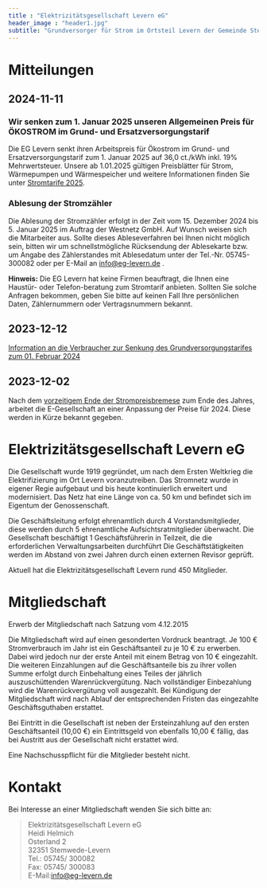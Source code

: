```yaml
---
title : "Elektrizitätsgesellschaft Levern eG"
header_image : "header1.jpg"
subtitle: "Grundversorger für Strom im Ortsteil Levern der Gemeinde Stemwede"
---
```


# Mitteilungen

## 2024-11-11

### Wir senken zum 1. Januar 2025 unseren Allgemeinen Preis für ÖKOSTROM im Grund- und Ersatzversorgungstarif

Die EG Levern senkt ihren Arbeitspreis für Ökostrom im Grund- und Ersatzversorgungstarif zum 1. Januar 2025 auf 36,0 ct./kWh inkl. 19% Mehrwertsteuer. 
Unsere ab 1.01.2025 gültigen Preisblätter für Strom, Wärmepumpen und Wärmespeicher und weitere Informationen finden Sie unter [Stromtarife 2025](/tarife/2025/).


### Ablesung der Stromzähler

Die Ablesung der Stromzähler erfolgt in der Zeit vom 15. Dezember 2024 bis 5. Januar 2025 im Auftrag der Westnetz GmbH. Auf Wunsch weisen sich die Mitarbeiter aus. 
Sollte dieses Ableseverfahren bei Ihnen nicht möglich sein, bitten wir um schnellstmögliche Rücksendung
der Ablesekarte bzw. um Angabe des Zählerstandes mit Ablesedatum unter der Tel.-Nr. 05745-300082 oder per E-Mail an info@eg-levern.de .

**Hinweis:** 
Die EG Levern hat keine Firmen beauftragt, die Ihnen eine Haustür- oder Telefon-beratung zum Stromtarif anbieten. 
Sollten Sie solche Anfragen bekommen, geben Sie bitte auf keinen Fall Ihre persönlichen Daten, Zählernummern oder Vertragsnummern bekannt.

## 2023-12-12

[Information an die Verbraucher zur Senkung des Grundversorgungstarifes zum 01. Februar 2024](/pdf/2023-12-12-Information-zur-Senkung-des-Grundversorgungstarifes.pdf)

## 2023-12-02

Nach dem [vorzeitigem Ende der Strompreisbremese](https://www.bundesregierung.de/breg-de/schwerpunkte/entlastung-fuer-deutschland/strompreisbremse-2125002) zum Ende des Jahres, arbeitet die E-Gesellschaft an einer Anpassung der Preise für 2024.
Diese werden in Kürze bekannt gegeben.

# Elektrizitätsgesellschaft Levern eG

Die Gesellschaft wurde 1919 gegründet, um nach dem Ersten Weltkrieg die
Elektrifizierung im Ort Levern voranzutreiben. Das Stromnetz wurde in eigener
Regie aufgebaut und bis heute kontinuierlich erweitert und modernisiert. Das
Netz hat eine Länge von ca. 50 km und befindet sich im Eigentum der
Genossenschaft.

Die Geschäftsleitung erfolgt ehrenamtlich durch 4 Vorstandsmitglieder, diese
werden durch 5 ehrenamtliche Aufsichtsratmitglieder überwacht. Die Gesellschaft
beschäftigt 1 Geschäftsführerin in Teilzeit, die die erforderlichen
Verwaltungsarbeiten durchführt Die Geschäftstätigkeiten werden im Abstand von
zwei Jahren durch einen externen Revisor geprüft.


Aktuell hat die Elektrizitätsgesellschaft Levern rund 450 Mitglieder.

# Mitgliedschaft

Erwerb der Mitgliedschaft nach Satzung vom 4.12.2015

Die Mitgliedschaft wird auf einen gesonderten Vordruck beantragt.
Je 100 &euro; Stromverbrauch im Jahr ist ein Geschäftsanteil zu je 10 &euro; zu erwerben.
Dabei wird jedoch nur der erste Anteil mit einem Betrag von 10 &euro; eingezahlt.
Die weiteren Einzahlungen auf die Geschäftsanteile bis zu ihrer vollen Summe erfolgt durch Einbehaltung eines
Teiles der jährlich auszuschüttenden Warenrückvergütung.
Nach vollständiger Einbezahlung wird die Warenrückvergütung voll ausgezahlt.
Bei Kündigung der Mitgliedschaft wird nach Ablauf der entsprechenden Fristen das eingezahlte
Geschäftsguthaben erstattet.

Bei Eintritt in die Gesellschaft ist neben der Ersteinzahlung auf den ersten Geschäftsanteil (10,00 &euro;)
ein Eintrittsgeld von ebenfalls 10,00 &euro; fällig, das bei Austritt aus der&nbsp;Gesellschaft nicht erstattet wird.

Eine Nachschusspflicht für die Mitglieder besteht nicht.

# Kontakt

Bei Interesse an einer Mitgliedschaft wenden Sie sich bitte an:

> Elektrizitätsgesellschaft Levern eG  
> Heidi Helmich  
> Osterland 2  
> 32351 Stemwede-Levern  
> Tel.: 05745/ 300082  
> Fax: 05745/ 300083  
> E-Mail:[info@eg-levern.de](mailto:info@eg-levern.de)
